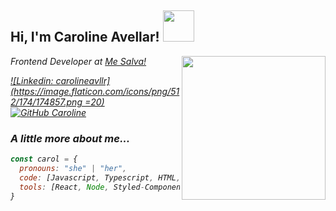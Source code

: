 <h2> Hi, I'm Caroline Avellar! <img src="https://media.giphy.com/media/mGcNjsfWAjY5AEZNw6/giphy.gif" width="50"></h2>
<img align='right' src="https://media4.giphy.com/media/8BlEa9XDwxOwdB6mKW/giphy.gif" width="230">
<p><em>Frontend Developer at <a href="https://www.mesalva.com/">Me Salva!</a></p>

[![Linkedin: carolineavllr](https://image.flaticon.com/icons/png/512/174/174857.png =20)](https://www.linkedin.com/in/carolineavllr/)
[![GitHub Caroline](https://img.shields.io/github/followers/thaiane?label=follow&style=social)](https://github.com/carolineavllr)


### A little more about me...  

```javascript
const carol = {
  pronouns: "she" | "her",
  code: [Javascript, Typescript, HTML, CSS],
  tools: [React, Node, Styled-Components]
}
``` 
